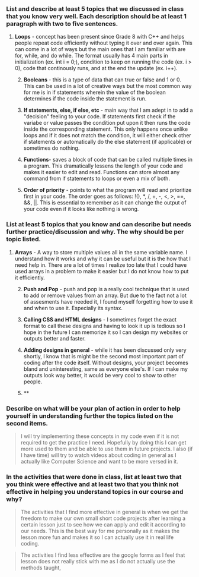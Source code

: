 ### List and describe at least 5 topics that we discussed in class that you know very well. Each description should be at least 1 paragraph with two to five sentences.

1. **Loops** -  concept has been present since Grade 8 with C++ and helps people repeat code efficiently without typing it over and over again. This can come in a lot of ways but the main ones that I am familiar with are for, while, and do while. The format usually has 4 main parts in initialization (ex. int i = 0;), condition to keep on running the code (ex. i > 0), code that continously runs, and at the end the update (ex. i++). 

    2. **Booleans** - this is a type of data that can true or false and 1 or 0. This can be used in a lot of creative ways but the most common way for me is in if statements wherein the value of the boolean determines if the code inside the statement is run.

    3. **If statements, else, if else, etc** - main way that I am adept in to add a "decision" feeling to your code. If statements first check if the variabe or value passes the condition put upon it then runs the code inside the corresponding statement. This only happens once unlike loops and if it does not match the condition, it will either check other if statements or automatically do the else statement (if applicable) or sometimes do nothing.

    4. **Functions**- saves a block of code that can be called multiple times in a program. This dramatically lessens the length of your code and makes it easier to edit and read. Functions can store almost any command from if statements to loops or even a mix of both. 
    
    5. **Order of priority** - points to what the program will read and prioritize first in your code. The order goes as follows: !(), *, /, +, -, <, >, ==, &&, ||. This is essential to remember as it can change the output of your code even if it looks like nothing is wrong. 

### List at least 5 topics that you know and can describe but needs further practice/discussion and why.  The why should be per topic listed. 

1. **Arrays** - A way to store multiple values all in the same variable name. I understand how it works and why it can be useful but it is the how that I need help in. There are a lot of times I realize too late that I could have used arrays in a problem to make it easier but I do not know how to put it efficiently.

    2. **Push and Pop** - push and pop is a really cool technique that is used to add or remove values from an array. But due to the fact not a lot of assesments have needed it, I found myself forgetting how to use it and when to use it. Especially its syntax. 

    3. **Calling CSS and HTML designs** - I sometimes forget the exact format to call these designs and having to look it up is tedious so I hope in the future I can memorize it so I can design my websites or outputs better and faster. 

    4. **Adding designs in general** - while it has been discussed only very shortly, I know that is might be the second most important part of coding after the code itself. Without designs, your project becomes bland and uninteresting, same as everyone else's. If I can make my outputs look way better, it would be very cool to show to other people.

    5. **

 ### Describe on what will be your plan of action in order to help yourself in understanding further the topics listed on the second items.

 > I will try implementing these concepts in my code even if it is not required to get the practice I need. Hopefully by doing this I can get more used to them and be able to use them in future projects. I also (if I have time) will try to watch videos about coding in general as I actually like Computer Science and want to be more versed in it.

 ### In the activities that were done in class, list at least two that you think were effective and at least two that you think not effective in helping you understand topics in our course and why?
 > The activities that I find more effective in general is when we get the freedom to make our own small short code projects after learning a certain lesson just to see how we can apply and edit it according to our needs. This is the best way for me personally as it makes the lesson more fun and makes it so I can actually use it in real life coding. 

 > The activities I find less effective are the google forms as I feel that lesson does not really stick with me as I do not actually use the methods taught,